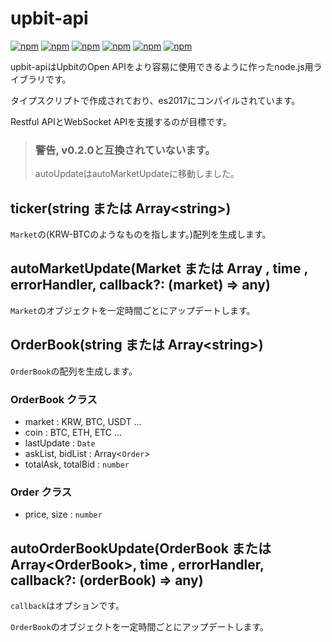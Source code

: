 # upbit-api
[![npm](https://img.shields.io/npm/v/upbit-api.svg?style=flat-square)](https://www.npmjs.com/package/upbit-api)
[![npm](https://img.shields.io/npm/dt/upbit-api.svg?style=flat-square)](https://www.npmjs.com/package/upbit-api)
[![npm](https://img.shields.io/npm/l/upbit-api.svg?registry_uri=https%3A%2F%2Fregistry.npmjs.com&style=flat-square)](https://opensource.org/licenses/MIT)
[![npm](https://img.shields.io/badge/Readme-English-lightgray.svg?style=flat-square)](https://github.com/Shin-JaeHeon/upbit-api/blob/master/README.md)
[![npm](https://img.shields.io/badge/Readme-한국어-blue.svg?style=flat-square)](https://github.com/Shin-JaeHeon/upbit-api/blob/master/README-KR.md)
[![npm](https://img.shields.io/badge/Readme-日本語-orange.svg?style=flat-square)](https://github.com/Shin-JaeHeon/upbit-api/blob/master/README-JP.md)

upbit-apiはUpbitのOpen APIをより容易に使用できるように作ったnode.js用ライブラリです。

タイプスクリプトで作成されており、es2017にコンパイルされています。

Restful APIとWebSocket APIを支援するのが目標です。

> ### 警告, v0.2.0と互換されていないます。
> autoUpdateはautoMarketUpdateに移動しました。

## ticker(string または Array\<string\>)
`Market`の(KRW-BTCのようなものを指します。)配列を生成します。

## autoMarketUpdate(Market または Array<Market> , time , errorHandler, callback?: (market) => any)
`Market`のオブジェクトを一定時間ごとにアップデートします。

## OrderBook(string または Array\<string\>)
`OrderBook`の配列を生成します。

### OrderBook クラス
* market : KRW, BTC, USDT ...
* coin : BTC, ETH, ETC ...
* lastUpdate : `Date`
* askList, bidList : Array<`Order`>
* totalAsk, totalBid : `number`

### Order クラス
* price, size : `number`

## autoOrderBookUpdate(OrderBook または Array\<OrderBook\>, time , errorHandler, callback?: (orderBook) => any)
`callback`はオプションです。

`OrderBook`のオブジェクトを一定時間ごとにアップデートします。